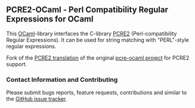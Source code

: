 ## PCRE2-OCaml - Perl Compatibility Regular Expressions for OCaml

This [OCaml](https://www.ocaml.org)-library interfaces the C-library
[PCRE2](https://www.pcre.org) (Perl-compatibility Regular Expressions).  It can
be used for string matching with "PERL"-style regular expressions.

Fork of the [PCRE2 translation](https://github.com/camlp5/pcre2-ocaml) of the
original [pcre-ocaml project](https://github.com/mmottl/pcre-ocaml) for PCRE2
support.

### Contact Information and Contributing

Please submit bugs reports, feature requests, contributions and similar to
the [GitHub issue tracker](https://github.com/semgrep/pcre2-ocaml/issues).

